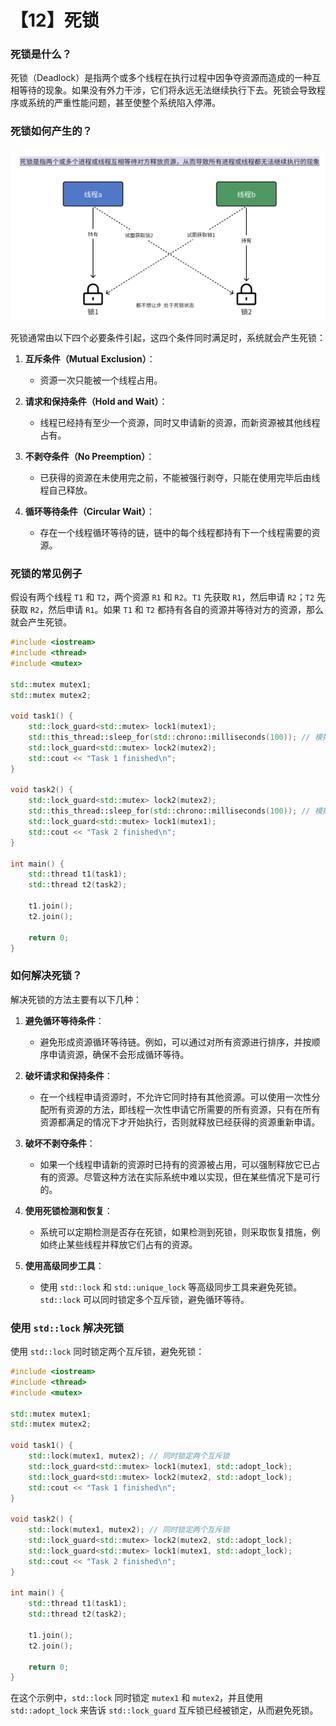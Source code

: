 # 【12】死锁

### 死锁是什么？

死锁（Deadlock）是指两个或多个线程在执行过程中因争夺资源而造成的一种互相等待的现象。如果没有外力干涉，它们将永远无法继续执行下去。死锁会导致程序或系统的严重性能问题，甚至使整个系统陷入停滞。

  

### 死锁如何产生的？

![](assets/死锁如何产生的.png)


死锁通常由以下四个必要条件引起，这四个条件同时满足时，系统就会产生死锁：

1. **互斥条件（Mutual Exclusion）**：

	- 资源一次只能被一个线程占用。

2. **请求和保持条件（Hold and Wait）**：

	- 线程已经持有至少一个资源，同时又申请新的资源，而新资源被其他线程占有。

3. **不剥夺条件（No Preemption）**：

	- 已获得的资源在未使用完之前，不能被强行剥夺，只能在使用完毕后由线程自己释放。

4. **循环等待条件（Circular Wait）**：

	- 存在一个线程循环等待的链，链中的每个线程都持有下一个线程需要的资源。

### 死锁的常见例子

假设有两个线程 `T1` 和 `T2`，两个资源 `R1` 和 `R2`。`T1` 先获取 `R1`，然后申请 `R2`；`T2` 先获取 `R2`，然后申请 `R1`。如果 `T1` 和 `T2` 都持有各自的资源并等待对方的资源，那么就会产生死锁。

```C++
#include <iostream>
#include <thread>
#include <mutex>

std::mutex mutex1;
std::mutex mutex2;

void task1() {
    std::lock_guard<std::mutex> lock1(mutex1);
    std::this_thread::sleep_for(std::chrono::milliseconds(100)); // 模拟工作
    std::lock_guard<std::mutex> lock2(mutex2);
    std::cout << "Task 1 finished\n";
}

void task2() {
    std::lock_guard<std::mutex> lock2(mutex2);
    std::this_thread::sleep_for(std::chrono::milliseconds(100)); // 模拟工作
    std::lock_guard<std::mutex> lock1(mutex1);
    std::cout << "Task 2 finished\n";
}

int main() {
    std::thread t1(task1);
    std::thread t2(task2);
    
    t1.join();
    t2.join();
    
    return 0;
}
```

### 如何解决死锁？

解决死锁的方法主要有以下几种：

1. **避免循环等待条件**：

	- 避免形成资源循环等待链。例如，可以通过对所有资源进行排序，并按顺序申请资源，确保不会形成循环等待。

2. **破坏请求和保持条件**：

	- 在一个线程申请资源时，不允许它同时持有其他资源。可以使用一次性分配所有资源的方法，即线程一次性申请它所需要的所有资源，只有在所有资源都满足的情况下才开始执行，否则就释放已经获得的资源重新申请。

3. **破坏不剥夺条件**：

	- 如果一个线程申请新的资源时已持有的资源被占用，可以强制释放它已占有的资源。尽管这种方法在实际系统中难以实现，但在某些情况下是可行的。

4. **使用死锁检测和恢复**：

	- 系统可以定期检测是否存在死锁，如果检测到死锁，则采取恢复措施，例如终止某些线程并释放它们占有的资源。

5. **使用高级同步工具**：

	- 使用 `std::lock` 和 `std::unique_lock` 等高级同步工具来避免死锁。`std::lock` 可以同时锁定多个互斥锁，避免循环等待。

### 使用 `std::lock` 解决死锁

使用 `std::lock` 同时锁定两个互斥锁，避免死锁：

```C++
#include <iostream>
#include <thread>
#include <mutex>

std::mutex mutex1;
std::mutex mutex2;

void task1() {
    std::lock(mutex1, mutex2); // 同时锁定两个互斥锁
    std::lock_guard<std::mutex> lock1(mutex1, std::adopt_lock);
    std::lock_guard<std::mutex> lock2(mutex2, std::adopt_lock);
    std::cout << "Task 1 finished\n";
}

void task2() {
    std::lock(mutex1, mutex2); // 同时锁定两个互斥锁
    std::lock_guard<std::mutex> lock2(mutex2, std::adopt_lock);
    std::lock_guard<std::mutex> lock1(mutex1, std::adopt_lock);
    std::cout << "Task 2 finished\n";
}

int main() {
    std::thread t1(task1);
    std::thread t2(task2);
    
    t1.join();
    t2.join();
    
    return 0;
}
```

在这个示例中，`std::lock` 同时锁定 `mutex1` 和 `mutex2`，并且使用 `std::adopt_lock` 来告诉 `std::lock_guard` 互斥锁已经被锁定，从而避免死锁。
